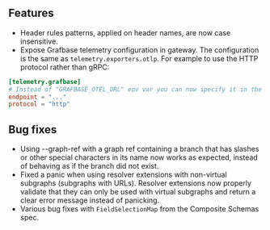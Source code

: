 ## Features

- Header rules patterns, applied on header names, are now case insensitive.
- Expose Grafbase telemetry configuration in gateway. The configuration is the same as `telemetry.exporters.otlp`. For example to use the HTTP protocol rather than gRPC:

```toml
[telemetry.grafbase]
# Instead of "GRAFBASE_OTEL_URL" env var you can now specify it in the configuration:
endpoint = "..."
protocol = "http"
```

## Bug fixes

- Using --graph-ref with a graph ref containing a branch that has slashes or other special characters in its name now works as expected, instead of behaving as if the branch did not exist.
- Fixed a panic when using resolver extensions with non-virtual subgraphs (subgraphs with URLs). Resolver extensions now properly validate that they can only be used with virtual subgraphs and return a clear error message instead of panicking.
- Various bug fixes with `FieldSelectionMap` from the Composite Schemas spec.
